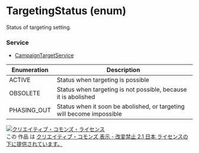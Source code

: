 # TargetingStatus (enum)
Status of targeting setting.
### Service
+ [CampaignTargetService](../services/CampaignTargetService.md)

| Enumeration | Description | 
|---|---|
| ACTIVE| Status when targeting is possible |
| OBSOLETE| Status when targeting is not possible, because it is abolished |
| PHASING_OUT| Status when it soon be abolished, or targeting will become impossible |
<a rel="license" href="http://creativecommons.org/licenses/by-nd/2.1/jp/"><img alt="クリエイティブ・コモンズ・ライセンス" style="border-width:0" src="https://i.creativecommons.org/l/by-nd/2.1/jp/88x31.png" /></a><br />この 作品 は <a rel="license" href="http://creativecommons.org/licenses/by-nd/2.1/jp/">クリエイティブ・コモンズ 表示 - 改変禁止 2.1 日本 ライセンスの下に提供されています。</a>
